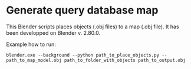 # Generate query database map
This Blender scripts places objects (.obj files) to a map (.obj file). It has been developped on Blender v. 2.80.0.

Example how to run:

    blender.exe --background --python path_to_place_objects.py -- path_to_map_model.obj path_to_folder_with_objects path_to_output.obj

